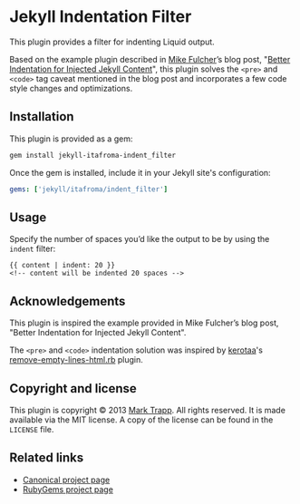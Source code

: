 # Jekyll Indentation Filter

This plugin provides a filter for indenting Liquid output.

Based on the example plugin described in [Mike Fulcher][1]’s blog post,
"[Better Indentation for Injected Jekyll Content][2]", this plugin solves the
`<pre>` and `<code>` tag caveat mentioned in the blog post and incorporates a
few code style changes and optimizations.

## Installation

This plugin is provided as a gem:

```sh
gem install jekyll-itafroma-indent_filter
```

Once the gem is installed, include it in your Jekyll site's configuration:

```yaml
gems: ['jekyll/itafroma/indent_filter']
```

## Usage

Specify the number of spaces you’d like the output to be by using the `indent`
filter:

```liquid
{{ content | indent: 20 }}
<!-- content will be indented 20 spaces -->
```

## Acknowledgements

This plugin is inspired the example provided in Mike Fulcher’s blog post,
"Better Indentation for Injected Jekyll Content".

The `<pre>` and `<code>` indentation solution was inspired by [kerotaa][3]'s
[remove-empty-lines-html.rb][4] plugin.

## Copyright and license

This plugin is copyright © 2013 [Mark Trapp][5]. All rights reserved. It is made
available via the MIT license. A copy of the license can be found in the
`LICENSE` file.

## Related links

* [Canonical project page][6]
* [RubyGems project page][7]

[1]: http://drawingablank.me "Muke Fulcher’s website"
[2]: http://drawingablank.me/blog/indentation-for-injected-jekyll-content.html "Better Indentation for Injected Jekyll Content"
[3]: http://kerotaa.hateblo.jp "kerotaa’s website"
[4]: https://gist.github.com/kerotaa/5788650 "kerotaa’s remove-empty-lines-html.rb"
[5]: http://marktrapp.com "Mark Trapp’s website"
[6]: http://marktrapp.com/projects/jekyll-indent-filter "Jekyll Indentation Filter project page"
[7]: https://rubygems.org/gems/jekyll-itafroma-indent_filter "RubyGems project page"
